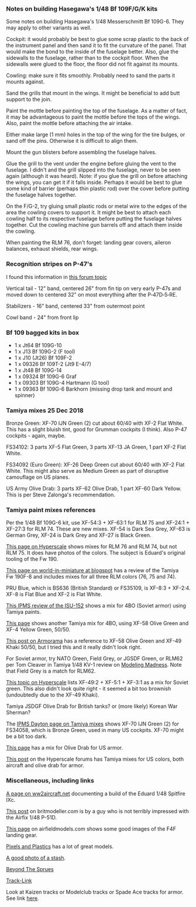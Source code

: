 ### Notes on building Hasegawa's 1/48 Bf 109F/G/K kits

Some notes on building Hasegawa's 1/48 Messerschmitt Bf 109G-6.  They may apply to
other variants as well.

Cockpit: it would probably be best to glue some scrap plastic to the back of the
instrument panel and then sand it to fit the curvature of the panel.  That would
make the bond to the inside of the fuselage better.  Also, glue the sidewalls to the
fuselage, rather than to the cockpit floor.  When the sidewalls were glued to the
floor, the floor did not fit against its mounts.

Cowling: make sure it fits smoothly.  Probably need to sand the parts it mounts against.

Sand the grills that mount in the wings.  It might be beneficial to add butt support to
the join.

Paint the mottle before painting the top of the fuselage.  As a matter of
fact, it may be advantageous to paint the mottle before the tops of the
wings.  Also, paint the mottle before attaching the air intake.

Either make large (1 mm) holes in the top of the wing for the tire bulges, or
sand off the pins.  Otherwise it is difficult to align them.

Mount the gun blisters before assembling the fuselage halves.

Glue the grill to the vent under the engine before gluing the vent to the
fuselage.  I didn't and the grill slipped into the fuselage, never to be seen again
(although it was heard).  Note: if you glue the grill on before attaching the wings,
you can get it if it falls inside.  Perhaps it would be best to glue some kind of
barrier (perhaps thin plastic rod) over the cover before putting the fuselage halves
together.

On the F/G-2, try gluing small plastic rods or metal wire to the edges of
the area the cowling covers to support it.  It might be best to attach
each cowling half to its respective fuselage before putting the fuselage halves
together.  Cut the cowling machine gun barrels off and attach them inside the
cowling.

When painting the RLM 76, don't forget: landing gear covers, aileron balances,
exhaust shields, rear wings.

### Recognition stripes on P-47's

I found this information in
[this forum topic](http://cs.finescale.com/fsm/modeling_subjects/f/2/t/144913.aspx)

Vertical tail - 12" band, centered 26" from fin tip on very early P-47s and moved down to
centered 32" on most everything after the P&#8209;47D&#8209;5&#8209;RE.

Stabilizers - 16" band, centered 33" from outermost point

Cowl band - 24" from front lip

### Bf 109 bagged kits in box

- 1 x Jt64 Bf 109G-10
- 1 x J13 Bf 109G-2 (F tool)
- 1 x J10 (Jt26) Bf 109F-2
- 1 x 09326 Bf 109T-2 (Jt9 E-4/7)
- 1 x Jt48 Bf 109G-14
- 1 x 09324 Bf 109G-6 Graf
- 1 x 09303 Bf 109G-4 Hartmann (G tool)
- 1 x 09363 Bf 109G-6 Barkhorn (missing drop tank and mount and spinner)

### Tamiya mixes 25 Dec 2018

Bronze Green: XF-70 IJN Green (2) cut about 60/40 with XF-2 Flat White.  This has
a slight bluish tint, good for Grumman cockpits (I think).  Also P-47 cockpits -
again, maybe.

FS34102: 3 parts XF-5 Flat Green, 3 parts XF-13 JA Green, 1 part XF-2 Flat White.

FS34092 (Euro Green):  XF-26 Deep Green cut about 60/40 with XF-2 Flat White.
This might also serve as Medium Green as part of disruptive camouflage on US planes.

US Army Olive Drab: 3 parts XF-62 Olive Drab, 1 part XF-60 Dark Yellow.  This is per
Steve Zalonga's recommendation.

### Tamiya paint mixes references

Per the 1/48 Bf 109G-6 kit, use XF-54:3 + XF-63:1 for RLM&nbsp;75
and XF-24:1 + XF-27:3 for RLM&nbsp;74.  These are new mixes.
XF-54 is Dark Sea Grey, XF-63 is German Grey,
XF-24 is Dark Grey and XF-27 is Black Green.

[This page on Hyperscale](http://hyperscale.com/2007/features/fw190a648jt_1.htm)
shows mixes for RLM&nbsp;76 and RLM&nbsp;74, but not RLM&nbsp;75.  It does
have photos of the colors.  The subject is Eduard's original tooling of the Fw&nbsp;190.

[This page on world-in-miniature at blogspot](http://worldinminiature.blogspot.com/2010/10/kit-review-tamiya-148-fw-190-f-8.html)
has a review of the Tamiya Fw&nbsp;190F-8 and includes mixes for all three RLM colors
(76, 75 and 74).

PRU Blue, which is BS636 (British Standard) or FS35109, is XF-8:3 +
XF-2:4.  XF-8 is Flat Blue and XF-2 is Flat White.

[This IPMS review of the ISU-152](https://web.ipmsusa3.org/content/isu-152-2-155mm-bl-10-cannon-2-1)
shows a mix for 4BO (Soviet armor) using Tamiya paints.

[This page](http://khyronsmodels.blogspot.com/2015/07/)
shows another Tamiya mix for 4BO, using XF-58 Olive Green and XF-4 Yellow Green, 50/50.

[This post on Armorama](https://armorama.com/modules.php?op=modload&name=SquawkBox&file=index&req=viewtopic&topic_id=231699&page=1)
has a reference to XF-58 Olive Green and XF-49 Khaki 50/50, but I tried this and it really
didn't look right.

For Soviet armor, try NATO Green, Field Grey, or JGSDF Green, or RLM62 per Tom Cleaver
in Tamiya 1/48 KV-1 review on [Modeling Madness](http://www.modelingmadness.com).
Note that Field Grey is a match for RLM62.

[This topic on Hyperscale](https://www.tapatalk.com/groups/hyperscale/russian-green-t496537.html)
lists XF-49:2 + XF-5:1 + XF-3:1 as a mix for Soviet green.  This also didn't look quite
right - it seemed a bit too brownish (undoubtedly due to the XF-49 Khaki).

Tamiya JSDGF Olive Drab for British tanks? or (more likely) Korean War Sherman?

The [IPMS Dayton page on Tamiya mixes](http://www.ipmsdayton.com/sites/default/files/Tamiya_Mixes.txt)
shows XF-70 IJN Green (2) for FS34058, which is Bronze Green, used in many US cockpits.
XF-70 might be a bit too dark.

[This page](http://cs.finescale.com/fsm/modeling_subjects/f/3/t/117265.aspx) has a mix for Olive Drab
for US armor.

[This post](https://www.tapatalk.com/groups/hyperscale/tamiya-xf-5-flat-green-to-testors-interior-green-f-t508810-s10.html)
on the Hyperscale forums has Tamiya mixes for US colors, both aircraft and olive drab for armor.

### Miscellaneous, including links

[A page on ww2aircraft.net](https://ww2aircraft.net/forum/threads/spitfire-mk-ix-c-early-version-1-48-eduard.39649/)
documenting a build of the Eduard 1/48 Spitfire IXc.

[This post](https://www.britmodeller.com/forums/index.php?/topic/235033274-airfix-148-p-51d-not-that-impressed/)
on britmodeller.com is by a guy who is not terribly impressed with the Airfix 1/48 P-51D.

[This page](http://airfieldmodels.com/gallery_of_models/display/tamiya_f4f_4_wildcat/index.htm) on
airfieldmodels.com shows some good images of the F4F landing gear.

[Pixels and Plastics](http://www.marceldulong.com/plastics) has a lot of great models.

[A good photo of a stash](http://www.kgwings.com/shamehall/shamehall.html).

[Beyond The Sprues](http://www.beyondthesprues.com)

[Track-Link](http://www.track-link.com)

Look at Kaizen tracks or Modelclub tracks or Spade Ace tracks for armor.  See link
[here](http://cs.finescale.com/fsm/modeling_subjects/f/3/t/175994.aspx).
